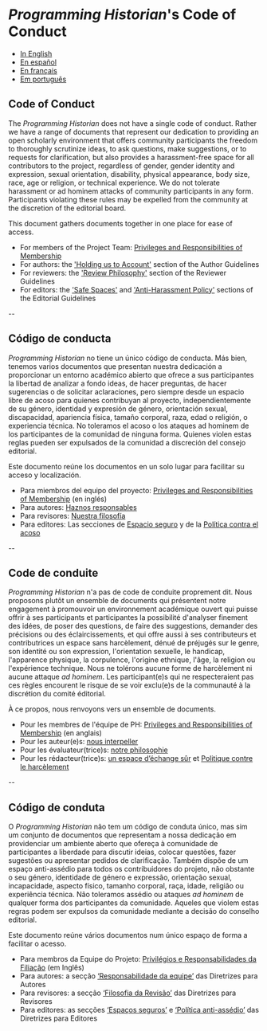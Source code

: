 # _Programming Historian_'s Code of Conduct

- [In English](#code-of-conduct)
- [En español](#código-de-conducta)
- [En français](#code-de-conduite)
- [Em português](#código-de-conduta)

## Code of Conduct

The *Programming Historian* does not have a single code of conduct. Rather we have a range of documents that represent our dedication to providing an open scholarly environment that offers community participants the freedom to thoroughly scrutinize ideas, to ask questions, make suggestions, or to requests for clarification, but also provides a harassment-free space for all contributors to the project, regardless of gender, gender identity and expression, sexual orientation, disability, physical appearance, body size, race, age or religion, or technical experience. We do not tolerate harassment or ad hominem attacks of community participants in any form. Participants violating these rules may be expelled from the community at the discretion of the editorial board.

This document gathers documents together in one place for ease of access.

- For members of the Project Team: [Privileges and Responsibilities of Membership](https://github.com/programminghistorian/jekyll/wiki/Privileges-and-Responsibilities-of-Membership)
- For authors: the ['Holding us to Account'](https://programminghistorian.org/en/author-guidelines#holding-us-to-account) section of the Author Guidelines
- For reviewers: the ['Review Philosophy'](https://programminghistorian.org/en/reviewer-guidelines#review-philosophy) section of the Reviewer Guidelines
- For editors: the ['Safe Spaces'](https://programminghistorian.org/en/editor-guidelines#safe-spaces) and ['Anti-Harassment Policy'](https://programminghistorian.org/en/editor-guidelines#anti-harassment-policy) sections of the Editorial Guidelines


--

## Código de conducta

_Programming Historian_ no tiene un único código de conducta. Más bien, tenemos varios documentos que presentan nuestra dedicación a proporcionar un entorno académico abierto que ofrece a sus participantes la libertad de analizar a fondo ideas, de hacer preguntas, de hacer sugerencias o de solicitar aclaraciones, pero siempre desde un espacio libre de acoso para quienes contribuyan al proyecto, independientemente de su género, identidad y expresión de género, orientación sexual, discapacidad, apariencia física, tamaño corporal, raza, edad o religión, o experiencia técnica. No toleramos el acoso o los ataques ad hominem de los participantes de la comunidad de ninguna forma. Quienes violen estas reglas pueden ser expulsados ​​de la comunidad a discreción del consejo editorial.

Este documento reúne los documentos en un solo lugar para facilitar su acceso y localización. 

- Para miembros del equipo del proyecto: [Privileges and Responsibilities of Membership](https://github.com/programminghistorian/jekyll/wiki/Privileges-and-Responsibilities-of-Membership) (en inglés)
- Para autores: [Haznos responsables](https://programminghistorian.org/es/guia-para-autores#haznos-responsables)
- Para revisores: [Nuestra filosofía](https://programminghistorian.org/es/guia-para-revisores#nuestra-filosof%C3%ADa) 
- Para editores: Las secciones de [Espacio seguro](https://programminghistorian.org/es/guia-editor#espacios-seguros) y de la [Política contra el acoso](https://programminghistorian.org/es/guia-editor#pol%C3%ADtica-contra-el-acoso) 


--
## Code de conduite

_Programming Historian_ n'a pas de code de conduite proprement dit. Nous proposons plutôt un ensemble de documents qui présentent notre engagement à promouvoir un environnement académique ouvert qui puisse offrir à ses participants et participantes la possibilité d'analyser finement des idées, de poser des questions, de faire des suggestions, demander des précisions ou des éclaircissements, et qui offre aussi à ses contributeurs et contributrices un espace sans harcèlement, dénué de préjugés sur le genre, son identité ou son expression, l'orientation sexuelle, le handicap, l'apparence physique, la corpulence, l'origine ethnique, l'âge, la religion ou l'expérience technique. Nous ne tolérons aucune forme de harcèlement ni aucune attaque *ad hominem*. Les participant(e)s qui ne respecteraient pas ces règles encourent le risque de se voir exclu(e)s de la communauté à la discrétion du comité éditorial. 

À ce propos, nous renvoyons vers un ensemble de documents. 

- Pour les membres de l'équipe de PH: [Privileges and Responsibilities of Membership](https://github.com/programminghistorian/jekyll/wiki/Privileges-and-Responsibilities-of-Membership) (en anglais)
- Pour les auteur(e)s: [nous interpeller](https://programminghistorian.org/fr/consignes-auteurs#nous-interpeller)
- Pour les évaluateur(trice)s: [notre philosophie](https://programminghistorian.org/fr/consignes-evaluateurs#notre-philosophie)
- Pour les  rédacteur(trice)s: [un espace d’échange sûr](https://programminghistorian.org/fr/consignes-redacteurs#un-espace-d%C3%A9change-s%C3%BBr) et [Politique contre le harcèlement](https://programminghistorian.org/fr/consignes-redacteurs#politique-contre-le-harcèlement)


--
## Código de conduta

O *Programming Historian* não tem um código de conduta único, mas sim um conjunto de documentos que representam a nossa dedicação em providenciar um ambiente aberto que ofereça à comunidade de participantes a liberdade para discutir ideias, colocar questões, fazer sugestões ou apresentar pedidos de clarificação. Também dispõe de um espaço anti-assédio para todos os contribuidores do projeto, não obstante o seu género, identidade de género e expressão, orientação sexual, incapacidade, aspecto físico, tamanho corporal, raça, idade, religião ou experiência técnica. Não toleramos assédio ou ataques *ad hominem* de qualquer forma dos participantes da comunidade. Aqueles  que violem estas regras podem ser expulsos da comunidade mediante a decisão do conselho editorial.

Este documento reúne vários documentos num único espaço de forma a facilitar o acesso. 

- Para membros da Equipe do Projeto: [Privilégios e Responsabilidades da Filiação](https://github.com/programminghistorian/jekyll/wiki/Privileges-and-Responsibilities-of-Membership) (em Inglês)
- Para autores: a secção [‘Responsabilidade da equipe’](https://programminghistorian.org/pt/directrizes-autor#etapa-3-submeter-uma-nova-lição) das Diretrizes para Autores
- Para revisores: a secção [‘Filosofia da Revisão’]( https://programminghistorian.org/pt/directrizes-revisor#filosofia-da-revisão) das Diretrizes para Revisores
- Para editores: as secções [‘Espaços seguros’]( https://programminghistorian.org/pt/directrizes-editor#espaços-seguros) e [‘Política anti-assédio’]( https://programminghistorian.org/pt/directrizes-editor#pol%C3%ADtica-anti-assédio) das Diretrizes para Editores
